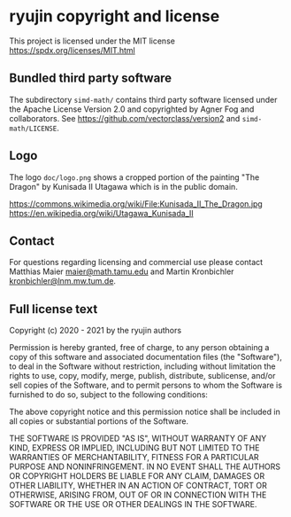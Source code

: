 ryujin copyright and license
============================

This project is licensed under the MIT license
https://spdx.org/licenses/MIT.html


Bundled third party software
----------------------------

The subdirectory `simd-math/` contains third party software licensed under
the Apache License Version 2.0 and copyrighted by Agner Fog and
collaborators. See https://github.com/vectorclass/version2 and
`simd-math/LICENSE`.


Logo
----

The logo `doc/logo.png` shows a cropped portion of the painting "The
Dragon" by Kunisada II Utagawa which is in the public domain.

https://commons.wikimedia.org/wiki/File:Kunisada_II_The_Dragon.jpg
https://en.wikipedia.org/wiki/Utagawa_Kunisada_II


Contact
-------

For questions regarding licensing and commercial use please contact
Matthias Maier <maier@math.tamu.edu> and Martin Kronbichler
<kronbichler@lnm.mw.tum.de>.


Full license text
-----------------

Copyright (c) 2020 - 2021 by the ryujin authors

Permission is hereby granted, free of charge, to any person obtaining
a copy of this software and associated documentation files (the
"Software"), to deal in the Software without restriction, including
without limitation the rights to use, copy, modify, merge, publish,
distribute, sublicense, and/or sell copies of the Software, and to
permit persons to whom the Software is furnished to do so, subject to
the following conditions:

The above copyright notice and this permission notice shall be
included in all copies or substantial portions of the Software.

THE SOFTWARE IS PROVIDED "AS IS", WITHOUT WARRANTY OF ANY KIND,
EXPRESS OR IMPLIED, INCLUDING BUT NOT LIMITED TO THE WARRANTIES OF
MERCHANTABILITY, FITNESS FOR A PARTICULAR PURPOSE AND NONINFRINGEMENT.
IN NO EVENT SHALL THE AUTHORS OR COPYRIGHT HOLDERS BE LIABLE FOR ANY
CLAIM, DAMAGES OR OTHER LIABILITY, WHETHER IN AN ACTION OF CONTRACT,
TORT OR OTHERWISE, ARISING FROM, OUT OF OR IN CONNECTION WITH THE
SOFTWARE OR THE USE OR OTHER DEALINGS IN THE SOFTWARE.
